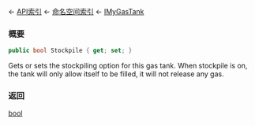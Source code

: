 ← [API索引](Api-Index) ← [命名空间索引](Namespace-Index) ← [IMyGasTank](Sandbox.ModAPI.Ingame.IMyGasTank)

### 概要

```csharp
public bool Stockpile { get; set; }
```

Gets or sets the stockpiling option for this gas tank. When stockpile is on, the tank will only allow itself to be filled, it will not release any gas.

### 返回

[bool](https://docs.microsoft.com/en-us/dotnet/api/System.Boolean?view=netframework-4.6)

